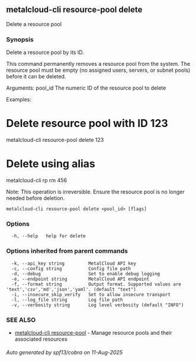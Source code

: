 ## metalcloud-cli resource-pool delete

Delete a resource pool

### Synopsis

Delete a resource pool by its ID.

This command permanently removes a resource pool from the system. The resource pool
must be empty (no assigned users, servers, or subnet pools) before it can be deleted.

Arguments:
  pool_id    The numeric ID of the resource pool to delete

Examples:
  # Delete resource pool with ID 123
  metalcloud-cli resource-pool delete 123

  # Delete using alias
  metalcloud-cli rp rm 456

Note: This operation is irreversible. Ensure the resource pool is no longer needed
before deletion.

```
metalcloud-cli resource-pool delete <pool_id> [flags]
```

### Options

```
  -h, --help   help for delete
```

### Options inherited from parent commands

```
  -k, --api_key string         MetalCloud API key
  -c, --config string          Config file path
  -d, --debug                  Set to enable debug logging
  -e, --endpoint string        MetalCloud API endpoint
  -f, --format string          Output format. Supported values are 'text','csv','md','json','yaml'. (default "text")
  -i, --insecure_skip_verify   Set to allow insecure transport
  -l, --log_file string        Log file path
  -v, --verbosity string       Log level verbosity (default "INFO")
```

### SEE ALSO

* [metalcloud-cli resource-pool](metalcloud-cli_resource-pool.md)	 - Manage resource pools and their associated resources

###### Auto generated by spf13/cobra on 11-Aug-2025
